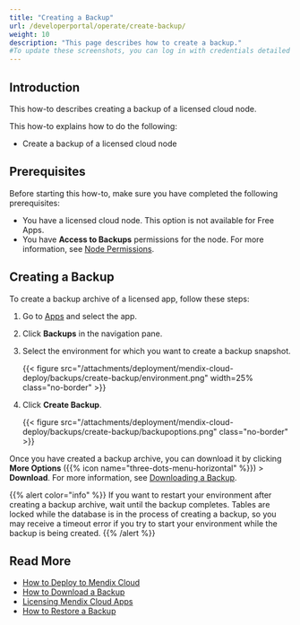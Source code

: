 ```yaml
---
title: "Creating a Backup"
url: /developerportal/operate/create-backup/
weight: 10
description: "This page describes how to create a backup."
#To update these screenshots, you can log in with credentials detailed in How to Update Screenshots Using Team Apps.
---
```


## Introduction

This how-to describes creating a backup of a licensed cloud node.

This how-to explains how to do the following:

* Create a backup of a licensed cloud node

## Prerequisites

Before starting this how-to, make sure you have completed the following prerequisites:

* You have a licensed cloud node. This option is not available for Free Apps.
* You have **Access to Backups** permissions for the node. For more information, see [Node Permissions](/developerportal/deploy/node-permissions/).

## Creating a Backup

To create a backup archive of a licensed app, follow these steps:

1. Go to [Apps](https://sprintr.home.mendix.com) and select the app.
1. Click **Backups** in the navigation pane.
1. Select the environment for which you want to create a backup snapshot.

    {{< figure src="/attachments/deployment/mendix-cloud-deploy/backups/create-backup/environment.png" width=25% class="no-border" >}}

1. Click **Create Backup**.

    {{< figure src="/attachments/deployment/mendix-cloud-deploy/backups/create-backup/backupoptions.png" class="no-border" >}}

Once you have created a backup archive, you can download it by clicking **More Options** ({{% icon name="three-dots-menu-horizontal" %}}) > **Download**. For more information, see [Downloading a Backup](/developerportal/operate/download-backup/).

{{% alert color="info" %}}
If you want to restart your environment after creating a backup archive, wait until the backup completes. Tables are locked while the database is in the process of creating a backup, so you may receive a timeout error if you try to start your environment while the backup is being created.
{{% /alert %}}

## Read More

* [How to Deploy to Mendix Cloud](/developerportal/deploy/mendix-cloud-deploy/)
* [How to Download a Backup](/developerportal/operate/download-backup/)
* [Licensing Mendix Cloud Apps](/developerportal/deploy/licensing-apps/)
* [How to Restore a Backup](/developerportal/operate/restore-backup/)
